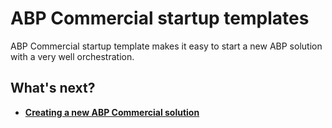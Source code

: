 # ABP Commercial startup templates

ABP Commercial startup template makes it easy to start a new ABP solution with a very well orchestration. 

## What's next?

- [**Creating a new ABP Commercial solution**](application-create.md)

